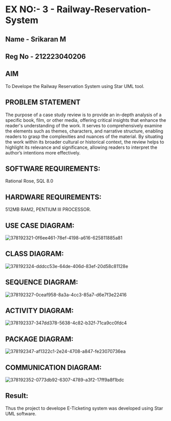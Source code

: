 # EX NO:- 3 - Railway-Reservation-System
## Name - Srikaran M
## Reg No - 212223040206
## AIM
To Develope the Railway Reservation System using Star UML tool.

## PROBLEM STATEMENT
The purpose of a case study review is to provide an in-depth analysis of a specific book, film, or other media, offering critical insights that enhance the reader's understanding of the work. It serves to comprehensively examine the elements such as themes, characters, and narrative structure, enabling readers to grasp the complexities and nuances of the material. By situating the work within its broader cultural or historical context, the review helps to highlight its relevance and significance, allowing readers to interpret the author’s intentions more effectively.

## SOFTWARE REQUIREMENTS:
Rational Rose, SQL 8.0

## HARDWARE REQUIREMENTS:
512MB RAM2, PENTIUM III PROCESSOR.

## USE CASE DIAGRAM:
![378192321-0f6ee461-78ef-4198-a616-625811885a81](https://github.com/user-attachments/assets/570c4273-53a6-4dca-a697-55efa5d33ab4)

## CLASS DIAGRAM:
![378192324-dddcc53e-64de-406d-83ef-20d58c81128e](https://github.com/user-attachments/assets/c584fbe3-8585-4d12-bae9-81dfbf544190)

## SEQUENCE DIAGRAM:
![378192327-0ceaf958-8a3a-4cc3-85a7-d6e7f3e22416](https://github.com/user-attachments/assets/3e4e9d50-3b6b-4359-bd17-ddf572e75352)

## ACTIVITY DIAGRAM:
![378192337-347dd378-5638-4c82-b32f-71ca9cc0fdc4](https://github.com/user-attachments/assets/0abff418-91ad-4202-ba59-8c1e3b3afde8)

## PACKAGE DIAGRAM:
![378192347-af1322c1-2e24-4708-a847-fe23070736ea](https://github.com/user-attachments/assets/f15512f7-c2e2-4d99-902e-f56ab20e8ac6)

## COMMUNICATION DIAGRAM:
![378192352-0773db92-6307-4789-a3f2-17ff9a8f1bdc](https://github.com/user-attachments/assets/e1e02b39-b16c-493f-9ee8-cfd0940daea5)

## Result:
Thus the project to develope E-Ticketing system was developed using Star UML software.
